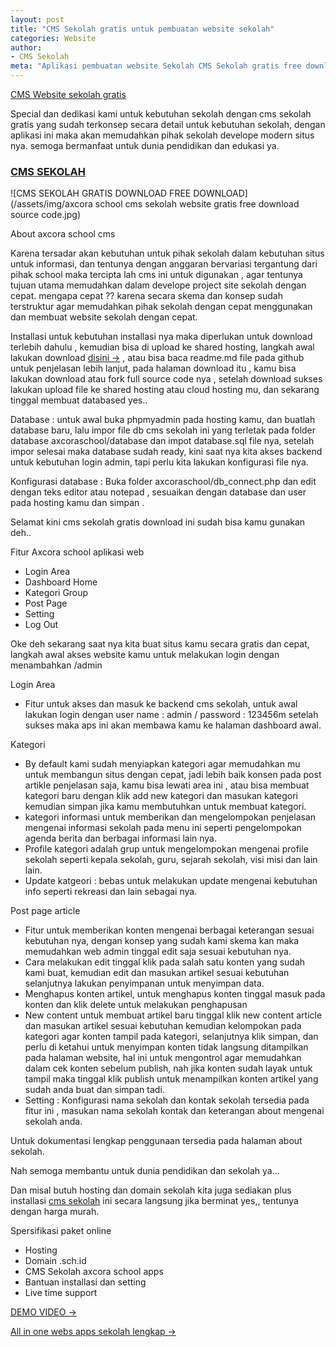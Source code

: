 ```yaml
---
layout: post
title: "CMS Sekolah gratis untuk pembuatan website sekolah"
categories: Website
author:
- CMS Sekolah
meta: "Aplikasi pembuatan website Sekolah CMS Sekolah gratis free download"
---
```

[CMS Website sekolah gratis](/website/2021/01/05/cmssekolah.html) 

Special dan dedikasi kami untuk kebutuhan sekolah dengan cms sekolah gratis yang sudah terkonsep secara detail untuk kebutuhan sekolah, dengan aplikasi ini maka akan memudahkan pihak sekolah develope modern situs nya. semoga bermanfaat untuk dunia pendidikan dan edukasi ya.

### **[CMS SEKOLAH](/website/2021/01/05/cmssekolah.html)**

![CMS SEKOLAH GRATIS DOWNLOAD FREE DOWNLOAD](/assets/img/axcora school cms sekolah website gratis free download source code.jpg)

About axcora school cms

Karena tersadar akan kebutuhan untuk pihak sekolah dalam kebutuhan situs untuk informasi, dan tentunya dengan anggaran bervariasi tergantung dari pihak school maka tercipta lah cms ini untuk digunakan , agar tentunya tujuan utama memudahkan dalam develope project site sekolah dengan cepat. mengapa cepat ?? karena secara skema dan konsep sudah terstruktur agar memudahkan pihak sekolah dengan cepat menggunakan dan membuat website sekolah dengan cepat.

Installasi untuk kebutuhan installasi nya maka diperlukan untuk download terlebih dahulu , kemudian bisa di upload ke shared hosting, langkah awal lakukan download [disini →](https://github.com/mesinkasir/aplikasipembuatanwebsitesekolahgratis) , atau bisa baca readme.md file pada github untuk penjelasan lebih lanjut, pada halaman download itu , kamu bisa lakukan download atau fork full source code nya , setelah download sukses lakukan upload file ke shared hosting atau cloud hosting mu, dan sekarang tinggal membuat databased yes..

Database : untuk awal buka phpmyadmin pada hosting kamu, dan buatlah database baru, lalu impor file db cms sekolah ini yang terletak pada folder database axcoraschool/database dan impot database.sql file nya, setelah impor selesai maka database sudah ready, kini saat nya kita akses backend untuk kebutuhan login admin, tapi perlu kita lakukan konfigurasi file nya.

Konfigurasi database : Buka folder axcoraschool/db_connect.php dan edit dengan teks editor atau notepad , sesuaikan dengan database dan user pada hosting kamu dan simpan .

Selamat kini cms sekolah gratis download ini sudah bisa kamu gunakan deh..

Fitur Axcora school aplikasi web
+ Login Area
+ Dashboard Home
+ Kategori Group
+ Post Page
+ Setting
+ Log Out

Oke deh sekarang saat nya kita buat situs kamu secara gratis dan cepat, langkah awal akses website kamu untuk melakukan login dengan menambahkan /admin

Login Area
+ Fitur untuk akses dan masuk ke backend cms sekolah, untuk awal lakukan login dengan user name : admin / password : 123456m setelah sukses maka aps ini akan membawa kamu ke halaman dashboard awal.

Kategori
+ By default kami sudah menyiapkan kategori agar memudahkan mu untuk membangun situs dengan cepat, jadi lebih baik konsen pada post artikle penjelasan saja, kamu bisa lewati area ini , atau bisa membuat kategori baru dengan klik add new kategori dan masukan kategori kemudian simpan jika kamu membutuhkan untuk membuat kategori.
+ kategori informasi untuk memberikan dan mengelompokan penjelasan mengenai informasi sekolah pada menu ini seperti pengelompokan agenda berita dan berbagai informasi lain nya.
+ Profile kategori adalah grup untuk mengelompokan mengenai profile sekolah seperti kepala sekolah, guru, sejarah sekolah, visi misi dan lain lain.
+ Update katgeori : bebas untuk melakukan update mengenai kebutuhan info seperti rekreasi dan lain sebagai nya.

Post page article
+ Fitur untuk memberikan konten mengenai berbagai keterangan sesuai kebutuhan nya, dengan konsep yang sudah kami skema kan maka memudahkan web admin tinggal edit saja sesuai kebutuhan nya.
+ Cara melakukan edit tinggal klik pada salah satu konten yang sudah kami buat, kemudian edit dan masukan artikel sesuai kebutuhan selanjutnya lakukan penyimpanan untuk menyimpan data.
+ Menghapus konten artikel, untuk menghapus konten tinggal masuk pada konten dan klik delete untuk melakukan penghapusan
+ New content untuk membuat artikel baru tinggal klik new content article dan masukan artikel sesuai kebutuhan kemudian kelompokan pada kategori agar konten tampil pada kategori, selanjutnya klik simpan, dan perlu di ketahui untuk menyimpan konten tidak langsung ditampilkan pada halaman website, hal ini untuk mengontrol agar memudahkan dalam cek konten sebelum publish, nah jika konten sudah layak untuk tampil maka tinggal klik publish untuk menampilkan konten artikel yang sudah anda buat dan simpan tadi.
+ Setting : Konfigurasi nama sekolah dan kontak sekolah tersedia pada fitur ini , masukan nama sekolah kontak dan keterangan about mengenai sekolah anda.

Untuk dokumentasi lengkap penggunaan tersedia pada halaman about sekolah.

Nah semoga membantu untuk dunia pendidikan dan sekolah ya...

Dan misal butuh hosting dan domain sekolah kita juga sediakan plus installasi [cms sekolah](/cmssekolah/2021/01/05/cmssekolah.html) ini secara langsung jika berminat yes,, tentunya dengan harga murah.

Spersifikasi paket online
+ Hosting
+ Domain .sch.id
+ CMS Sekolah axcora school apps
+ Bantuan installasi dan setting
+ Live time support

[DEMO VIDEO →](https://www.youtube.com/watch?v=k5ShqrpbDIs)

[All in one webs apps sekolah lengkap →](https://axcora.com/cmssekolah/)